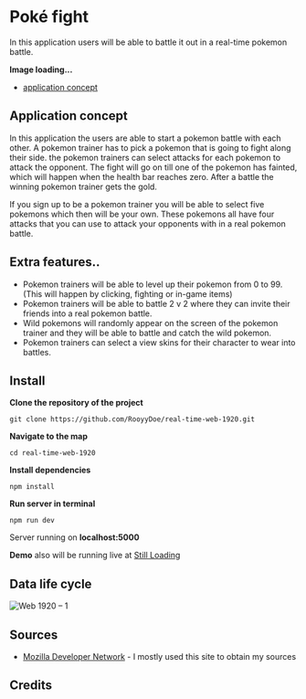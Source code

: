 #  Poké fight

In this application users will be able to battle it out in a real-time pokemon battle.

**Image loading...**

- [application concept](#application-concept)

## Application concept

In this application the users are able to start a pokemon battle with each other. A pokemon trainer has to pick a pokemon that is going to fight along their side. the pokemon trainers can select attacks for each pokemon to attack the opponent. The fight will go on till one of the pokemon has fainted, which will happen when the health bar reaches zero. After a battle the winning pokemon trainer gets the gold.

If you sign up to be a pokemon trainer you will be able to select five pokemons which then will be your own. These pokemons all have four attacks that you can use to attack your opponents with in a real pokemon battle. 

## Extra features..

- Pokemon trainers will be able to level up their pokemon from 0 to 99. (This will happen by clicking, fighting or in-game items)
- Pokemon trainers will be able to battle 2 v 2 where they can invite their friends into a real pokemon battle.
- Wild pokemons will randomly appear on the screen of the pokemon trainer and they will be able to battle and catch the wild pokemon.
- Pokemon trainers can select a view skins for their character to wear into battles.


## Install

**Clone the repository of the project**

```
git clone https://github.com/RooyyDoe/real-time-web-1920.git
```

**Navigate to the map**

```
cd real-time-web-1920
```

**Install dependencies**

```
npm install 
```

**Run server in terminal**

```
npm run dev
```

Server running on **localhost:5000**

**Demo** also will be running live at [Still Loading]()

## Data life cycle

![Web 1920 – 1](https://user-images.githubusercontent.com/40355914/79582769-7dc57e00-80cc-11ea-870f-1d0ce39bc8f9.png)

## Sources

* [Mozilla Developer Network](https://developer.mozilla.org/en-US/) - I mostly used this site to obtain my sources

## Credits

